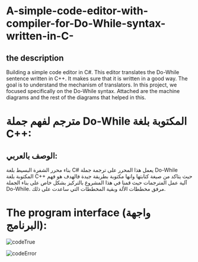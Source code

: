 # A-simple-code-editor-with-compiler-for-Do-While-syntax-written-in-C-

## the description
Building a simple code editor in C#. This editor translates the Do-While sentence written in C++. It makes sure that it is written in a good way. The goal is to understand the mechanism of translators. In this project, we focused specifically on the Do-While syntax.
Attached are the machine diagrams and the rest of the diagrams that helped in this.

# مترجم لفهم جملة Do-While المكتوبة بلغة C++:

## الوصف بالعربي: 
بناء محرر الشفرة البسيط بلغة C# يعمل هذا المحرر على ترجمة جملة Do-While المكتوبة بلغة C++  حيث يتاكد من صيغة كتابتها وانها مكتوبة بطريقة جيدة فالهدف هو فهم آلية عمل المترجمات حيث قمنا في هذا المشروع بالتركيز بشكل خاص على بناء الجملة Do-While.
مرفق مخططات الألة وبقية المخططات التي ساعدت على ذلك.

# The program interface (واجهة البرنامج):
![codeTrue](https://github.com/HavedAlhadi/Student-Management-Project-Using-C-Sharp/assets/130609547/c46a586d-38e5-4211-a46f-e06571114171)


![codeError](https://github.com/HavedAlhadi/A-simple-code-editor-with-compiler-for-Do-While-syntax-written-in-C-/assets/130609547/ff3b23f6-f054-4bcf-9005-34d89ad9118e)


